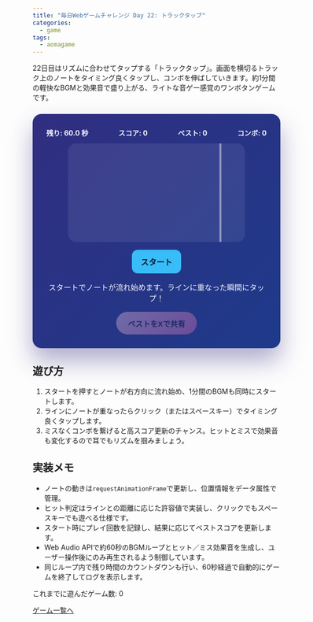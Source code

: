 ```yaml
---
title: "毎日Webゲームチャレンジ Day 22: トラックタップ"
categories:
  - game
tags:
  - aomagame
---
```


22日目はリズムに合わせてタップする「トラックタップ」。画面を横切るトラック上のノートをタイミング良くタップし、コンボを伸ばしていきます。約1分間の軽快なBGMと効果音で盛り上がる、ライトな音ゲー感覚のワンボタンゲームです。

<style>
#track-tap-game {
  max-width: 520px;
  margin: 24px auto;
  padding: 28px;
  border-radius: 18px;
  background: linear-gradient(135deg, #312e81, #1e3a8a);
  color: #f8fafc;
  box-shadow: 0 26px 48px rgba(49, 46, 129, 0.38);
  text-align: center;
  font-family: "Inter", "Hiragino Kaku Gothic ProN", sans-serif;
}
#track-tap-game .hud {
  display: flex;
  justify-content: space-between;
  gap: 12px;
  flex-wrap: wrap;
  font-weight: 700;
  margin-bottom: 12px;
}
#track-tap-game .track {
  position: relative;
  width: min(92vw, 360px);
  height: 200px;
  margin: 0 auto 16px;
  border-radius: 16px;
  background: rgba(248, 250, 252, 0.08);
  overflow: hidden;
}
#track-tap-game .note {
  position: absolute;
  top: 50%;
  transform: translateY(-50%);
  width: 40px;
  height: 40px;
  border-radius: 12px;
  background: linear-gradient(135deg, #22d3ee, #38bdf8);
  box-shadow: 0 12px 26px rgba(56, 189, 248, 0.32);
}
#track-tap-game .line {
  position: absolute;
  right: 48px;
  top: 0;
  bottom: 0;
  width: 4px;
  background: rgba(248, 250, 252, 0.45);
}
#track-tap-game .controls {
  margin-top: 12px;
  display: flex;
  justify-content: center;
}
#track-tap-game button {
  border: none;
  border-radius: 12px;
  padding: 12px 18px;
  font-size: 1rem;
  font-weight: 700;
  cursor: pointer;
  transition: transform 0.12s ease, box-shadow 0.12s ease, opacity 0.12s ease;
}
#track-tap-game .start {
  background: #38bdf8;
  color: #0f172a;
}
#track-tap-game .start:hover:not(:disabled) {
  transform: translateY(-1px);
  box-shadow: 0 18px 34px rgba(56, 189, 248, 0.35);
}
#track-tap-game button:disabled {
  opacity: 0.35;
  cursor: not-allowed;
  box-shadow: none;
}
#track-tap-game .log {
  margin-top: 16px;
  font-size: 0.95rem;
}
#track-tap-game .actions {
  margin-top: 18px;
  display: flex;
  justify-content: center;
}
#track-tap-game .share-button {
  border: none;
  border-radius: 9999px;
  padding: 12px 24px;
  font-size: 0.95rem;
  font-weight: 700;
  background: linear-gradient(135deg, #fbcfe8, #f472b6);
  color: #0f172a;
  cursor: pointer;
  box-shadow: 0 18px 36px rgba(244, 114, 182, 0.35);
  transition: transform 0.12s ease, box-shadow 0.12s ease, opacity 0.12s ease;
}
#track-tap-game .share-button:hover:not(:disabled) {
  transform: translateY(-1px);
  box-shadow: 0 22px 40px rgba(244, 114, 182, 0.45);
}
#track-tap-game .share-button:disabled {
  opacity: 0.35;
  cursor: not-allowed;
  box-shadow: none;
}
</style>

<div id="track-tap-game">
  <div class="hud">
    <span class="time">残り: 60.0 秒</span>
    <span class="score">スコア: 0</span>
    <span class="best">ベスト: 0</span>
    <span class="streak">コンボ: 0</span>
  </div>
  <div class="track">
    <div class="line"></div>
  </div>
  <div class="controls">
    <button type="button" class="start">スタート</button>
  </div>
  <p class="log">スタートでノートが流れ始めます。ラインに重なった瞬間にタップ！</p>
  <div class="actions">
    <button type="button" class="share-button" disabled>ベストをXで共有</button>
  </div>
</div>

<script>
(() => {
  const root = document.getElementById('track-tap-game');
  if (!root) {
    return;
  }

  const trackEl = root.querySelector('.track');
  const startButton = root.querySelector('.start');
  const timeEl = root.querySelector('.time');
  const scoreEl = root.querySelector('.score');
  const bestEl = root.querySelector('.best');
  const streakEl = root.querySelector('.streak');
  const logEl = root.querySelector('.log');
  const shareButton = root.querySelector('.share-button');
  const getPlayCountEl = () => document.querySelector('[data-aomagame-play-count]');

  const storageKey = 'aomagame:best:track-tap';
  const playedKey = 'aomagame:played:track-tap';
  const noteSymbols = ['●', '◆', '✶'];

  let audioCtx = null;
  let bgmGain = null;
  let bgmIntervalId = null;
  let bgmStopTimer = null;

  const notes = [];
  let spawnTimer = null;
  let animationId = null;
  let score = 0;
  let bestScore = 0;
  let streak = 0;
  let storageAvailable = false;
  let running = false;
  const timeLimit = 60;
  let startTime = 0;
  let remaining = timeLimit;

  const ensureAudio = () => {
    const Context = window.AudioContext || window.webkitAudioContext;
    if (!Context) {
      return false;
    }
    if (!audioCtx) {
      audioCtx = new Context();
    }
    if (audioCtx.state === 'suspended') {
      audioCtx.resume();
    }
    return true;
  };

  const stopBgm = () => {
    if (bgmIntervalId) {
      clearTimeout(bgmIntervalId);
      bgmIntervalId = null;
    }
    if (bgmStopTimer) {
      clearTimeout(bgmStopTimer);
      bgmStopTimer = null;
    }
    if (bgmGain) {
      bgmGain.disconnect();
      bgmGain = null;
    }
  };

  const startBgm = () => {
    if (!ensureAudio()) {
      return;
    }
    stopBgm();
    bgmGain = audioCtx.createGain();
    bgmGain.gain.value = 0.08;
    bgmGain.connect(audioCtx.destination);
    const pattern = [196, 246.94, 261.63, 196, 174.61, 196, 220, 246.94];
    let step = 0;
    const scheduleTone = () => {
      if (!bgmGain) {
        return;
      }
      const osc = audioCtx.createOscillator();
      osc.type = 'triangle';
      osc.frequency.value = pattern[step % pattern.length];
      const gain = audioCtx.createGain();
      gain.gain.setValueAtTime(0.0001, audioCtx.currentTime);
      gain.gain.exponentialRampToValueAtTime(0.18, audioCtx.currentTime + 0.02);
      gain.gain.exponentialRampToValueAtTime(0.0001, audioCtx.currentTime + 0.45);
      osc.connect(gain).connect(bgmGain);
      osc.start();
      osc.stop(audioCtx.currentTime + 0.5);
      step += 1;
      bgmIntervalId = setTimeout(scheduleTone, 460);
    };
    scheduleTone();
    bgmStopTimer = setTimeout(() => {
      stopBgm();
      if (running) {
        logEl.textContent = 'BGMが終わりました。ここで一息ついてもOK！';
      }
    }, 60000);
  };

  const playEffect = (frequency) => {
    if (!ensureAudio()) {
      return;
    }
    const osc = audioCtx.createOscillator();
    const gain = audioCtx.createGain();
    gain.gain.setValueAtTime(0.0001, audioCtx.currentTime);
    gain.gain.exponentialRampToValueAtTime(0.3, audioCtx.currentTime + 0.02);
    gain.gain.exponentialRampToValueAtTime(0.0001, audioCtx.currentTime + 0.25);
    osc.type = 'sine';
    osc.frequency.setValueAtTime(frequency, audioCtx.currentTime);
    osc.connect(gain).connect(audioCtx.destination);
    osc.start();
    osc.stop(audioCtx.currentTime + 0.26);
  };

  const playHitSound = () => {
    playEffect(720);
  };

  const playMissSound = () => {
    playEffect(240);
  };

  const updatePlayCount = () => {
    const counterEl = getPlayCountEl();
    if (!counterEl) {
      return;
    }
    try {
      let total = 0;
      for (let i = 0; i < localStorage.length; i += 1) {
        const key = localStorage.key(i);
        if (typeof key !== 'string' || !key.startsWith('aomagame:played:')) {
          continue;
        }
        const value = Number.parseInt(localStorage.getItem(key) ?? '0', 10);
        if (!Number.isNaN(value) && value > 0) {
          total += 1;
        }
      }
      counterEl.textContent = total;
    } catch (error) {
      counterEl.textContent = '0';
    }
  };

  const markPlayed = () => {
    if (!storageAvailable) {
      return;
    }
    try {
      const current = Number.parseInt(localStorage.getItem(playedKey) ?? '0', 10);
      const next = Number.isNaN(current) ? 1 : current + 1;
      localStorage.setItem(playedKey, String(next));
    } catch (error) {
      return;
    }
    updatePlayCount();
  };

  const detectStorage = () => {
    try {
      const testKey = `${storageKey}-test`;
      localStorage.setItem(testKey, '1');
      localStorage.removeItem(testKey);
      storageAvailable = true;
    } catch (error) {
      storageAvailable = false;
    }
  };

  const loadBest = () => {
    if (!storageAvailable) {
      return;
    }
    const stored = localStorage.getItem(storageKey);
    if (stored) {
      const value = Number.parseInt(stored, 10);
      if (!Number.isNaN(value) && value > 0) {
        bestScore = value;
        shareButton.disabled = false;
      }
    }
    updateHud();
  };

  const saveBest = () => {
    if (!storageAvailable || bestScore <= 0) {
      return;
    }
    localStorage.setItem(storageKey, String(bestScore));
  };

  const updateHud = () => {
    scoreEl.textContent = `スコア: ${score}`;
    bestEl.textContent = `ベスト: ${bestScore}`;
    streakEl.textContent = `コンボ: ${streak}`;
    shareButton.disabled = bestScore <= 0;
    timeEl.textContent = `残り: ${remaining.toFixed(1)} 秒`;
  };

  const clearGame = () => {
    notes.splice(0, notes.length).forEach((note) => note.remove());
    if (spawnTimer) {
      clearInterval(spawnTimer);
      spawnTimer = null;
    }
    if (animationId) {
      cancelAnimationFrame(animationId);
      animationId = null;
    }
  };

  const createNote = () => {
    const note = document.createElement('div');
    note.className = 'note';
    note.dataset.x = '-40';
    note.dataset.speed = String(Math.random() * 120 + 180);
    note.dataset.hit = 'false';
    note.style.left = '-40px';
    note.textContent = noteSymbols[Math.floor(Math.random() * noteSymbols.length)];
    trackEl.appendChild(note);
    notes.push(note);
  };

  const updateNotes = (timestamp) => {
    if (!running) {
      return;
    }
    if (!trackEl.dataset.last) {
      trackEl.dataset.last = String(timestamp);
    }
    const last = Number(trackEl.dataset.last);
    const delta = (timestamp - last) / 1000;
    trackEl.dataset.last = String(timestamp);

    const remove = [];
    notes.forEach((note) => {
      let x = Number(note.dataset.x) + Number(note.dataset.speed) * delta;
      note.dataset.x = String(x);
      note.style.left = `${x}px`;
      if (x > trackEl.clientWidth) {
        remove.push(note);
        streak = 0;
        logEl.textContent = 'ノートを逃しました…';
        playMissSound();
      }
    });
    remove.forEach((note) => {
      notes.splice(notes.indexOf(note), 1);
      note.remove();
    });

    const now = performance.now();
    remaining = Math.max(0, timeLimit - (now - startTime) / 1000);
    timeEl.textContent = `残り: ${remaining.toFixed(1)} 秒`;
    updateHud();
    if (remaining <= 0) {
      finishGame('time');
      return;
    }
    animationId = requestAnimationFrame(updateNotes);
  };

  const hitNote = () => {
    const lineX = trackEl.clientWidth - 48;
    const tolerance = 30;
    const target = notes.find((note) => {
      const x = Number(note.dataset.x);
      return Math.abs(x - lineX) <= tolerance;
    });
    return target ?? null;
  };

  const handleTap = () => {
    if (!running) {
      return;
    }
    const note = hitNote();
    if (note) {
      score += 1;
      streak += 1;
      logEl.textContent = 'ナイス！良いタイミングです。';
      playHitSound();
      note.remove();
      notes.splice(notes.indexOf(note), 1);
      if (score > bestScore) {
        bestScore = score;
        saveBest();
        shareButton.disabled = false;
      }
    } else {
      streak = 0;
      logEl.textContent = 'タイミングがずれました…';
      playMissSound();
    }
    updateHud();
  };

  const finishGame = (reason) => {
    if (!running) {
      return;
    }
    running = false;
    clearGame();
    stopBgm();
    startButton.disabled = false;
    startButton.textContent = 'もう一度';
    if (reason === 'time') {
      logEl.textContent = `制限時間終了！スコアは ${score}。ベスト更新を狙ってもう一度！`;
    }
    remaining = 0;
    updateHud();
  };

  const startGame = () => {
    markPlayed();
    score = 0;
    streak = 0;
    remaining = timeLimit;
    updateHud();
    logEl.textContent = 'ラインに合わせてタップしましょう。';
    startButton.disabled = true;
    startButton.textContent = 'プレイ中…';
    running = true;
    clearGame();
    delete trackEl.dataset.last;
    startTime = performance.now();
    updateHud();
    createNote();
    spawnTimer = setInterval(createNote, 1000);
    animationId = requestAnimationFrame(updateNotes);
    startBgm();
  };

  window.addEventListener('keydown', (event) => {
    if (event.code === 'Space') {
      event.preventDefault();
      handleTap();
    }
  });

  trackEl.addEventListener('click', () => {
    handleTap();
  });

  startButton.addEventListener('click', () => {
    startGame();
  });

  if (shareButton) {
    shareButton.addEventListener('click', (event) => {
      event.preventDefault();
      if (bestScore <= 0) {
        return;
      }
      const text = `トラックタップでベスト ${bestScore} を達成！ #aomagame`;
      const shareUrl = new URL('https://twitter.com/intent/tweet');
      shareUrl.searchParams.set('text', text);
      shareUrl.searchParams.set('url', window.location.href);
      window.open(shareUrl.toString(), '_blank', 'noopener');
    });
  }

  window.addEventListener('beforeunload', () => {
    stopBgm();
  });

  detectStorage();
  loadBest();
  if (document.readyState === 'loading') {
    document.addEventListener('DOMContentLoaded', updatePlayCount, { once: true });
  } else {
    updatePlayCount();
  }
  updateHud();
})();
</script>

## 遊び方
1. スタートを押すとノートが右方向に流れ始め、1分間のBGMも同時にスタートします。
2. ラインにノートが重なったらクリック（またはスペースキー）でタイミング良くタップします。
3. ミスなくコンボを繋げると高スコア更新のチャンス。ヒットとミスで効果音も変化するので耳でもリズムを掴みましょう。

## 実装メモ
- ノートの動きは`requestAnimationFrame`で更新し、位置情報をデータ属性で管理。
- ヒット判定はラインとの距離に応じた許容値で実装し、クリックでもスペースキーでも遊べる仕様です。
- スタート時にプレイ回数を記録し、結果に応じてベストスコアを更新します。
- Web Audio APIで約60秒のBGMループとヒット／ミス効果音を生成し、ユーザー操作後にのみ再生されるよう制御しています。
- 同じループ内で残り時間のカウントダウンも行い、60秒経過で自動的にゲームを終了してログを表示します。

<p class="game-progress">これまでに遊んだゲーム数: <span data-aomagame-play-count>0</span></p>
<p class="game-link"><a href="http://localhost:4000/tags/#aomagame">ゲーム一覧へ</a></p>
